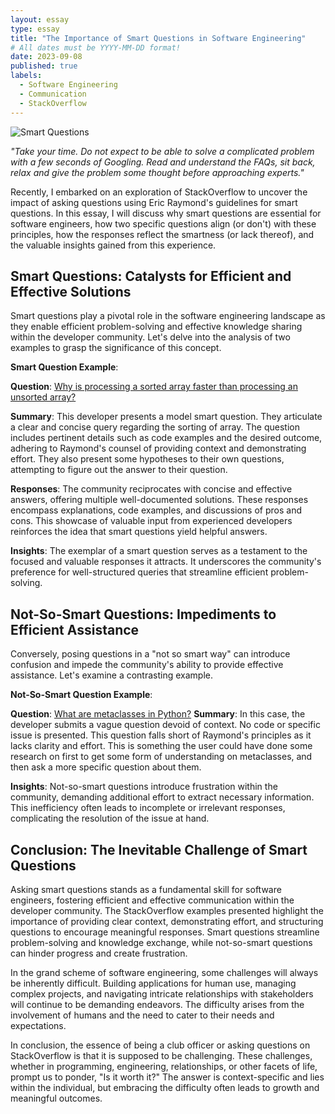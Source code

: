 ```yaml
---
layout: essay
type: essay
title: "The Importance of Smart Questions in Software Engineering"
# All dates must be YYYY-MM-DD format!
date: 2023-09-08
published: true
labels:
  - Software Engineering
  - Communication
  - StackOverflow
---
```


![Smart Questions](https://example.com/smart-questions-image.jpg)

*"Take your time. Do not expect to be able to solve a complicated problem with a few seconds of Googling. Read and understand the FAQs, sit back, relax and give the problem some thought before approaching experts."*

Recently, I embarked on an exploration of StackOverflow to uncover the impact of asking questions using Eric Raymond's guidelines for smart questions. In this essay, I will discuss why smart questions are essential for software engineers, how two specific questions align (or don't) with these principles, how the responses reflect the smartness (or lack thereof), and the valuable insights gained from this experience.

## Smart Questions: Catalysts for Efficient and Effective Solutions

Smart questions play a pivotal role in the software engineering landscape as they enable efficient problem-solving and effective knowledge sharing within the developer community. Let's delve into the analysis of two examples to grasp the significance of this concept.

**Smart Question Example**:

**Question**: [Why is processing a sorted array faster than processing an unsorted array?](https://stackoverflow.com/questions/11227809/why-is-processing-a-sorted-array-faster-than-processing-an-unsorted-array)

**Summary**: This developer presents a model smart question. They articulate a clear and concise query regarding the sorting of array. The question includes pertinent details such as code examples and the desired outcome, adhering to Raymond's counsel of providing context and demonstrating effort. They also present some hypotheses to their own questions, attempting to figure out the answer to their question.

**Responses**: The community reciprocates with concise and effective answers, offering multiple well-documented solutions. These responses encompass explanations, code examples, and discussions of pros and cons. This showcase of valuable input from experienced developers reinforces the idea that smart questions yield helpful answers.

**Insights**: The exemplar of a smart question serves as a testament to the focused and valuable responses it attracts. It underscores the community's preference for well-structured queries that streamline efficient problem-solving.

## Not-So-Smart Questions: Impediments to Efficient Assistance

Conversely, posing questions in a "not so smart way" can introduce confusion and impede the community's ability to provide effective assistance. Let's examine a contrasting example.

**Not-So-Smart Question Example**:

**Question**: [What are metaclasses in Python?](https://stackoverflow.com/questions/100003/what-are-metaclasses-in-python/6581949#6581949)
**Summary**: In this case, the developer submits a vague question devoid of context. No code or specific issue is presented. This question falls short of Raymond's principles as it lacks clarity and effort.  This is something the user could have done some research on first to get some form of understanding on metaclasses, and then ask a more specific question about them.  

**Insights**: Not-so-smart questions introduce frustration within the community, demanding additional effort to extract necessary information. This inefficiency often leads to incomplete or irrelevant responses, complicating the resolution of the issue at hand.

## Conclusion: The Inevitable Challenge of Smart Questions

Asking smart questions stands as a fundamental skill for software engineers, fostering efficient and effective communication within the developer community. The StackOverflow examples presented highlight the importance of providing clear context, demonstrating effort, and structuring questions to encourage meaningful responses. Smart questions streamline problem-solving and knowledge exchange, while not-so-smart questions can hinder progress and create frustration.

In the grand scheme of software engineering, some challenges will always be inherently difficult. Building applications for human use, managing complex projects, and navigating intricate relationships with stakeholders will continue to be demanding endeavors. The difficulty arises from the involvement of humans and the need to cater to their needs and expectations.

In conclusion, the essence of being a club officer or asking questions on StackOverflow is that it is supposed to be challenging. These challenges, whether in programming, engineering, relationships, or other facets of life, prompt us to ponder, "Is it worth it?" The answer is context-specific and lies within the individual, but embracing the difficulty often leads to growth and meaningful outcomes.
